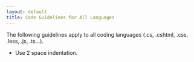 ```yaml
---
layout: default
title: Code Guidelines for All Languages
---
```


The following guidelines apply to all coding languages (.cs, .cshtml, .css, .less, .js, .ts...).

- Use 2 space indentation.